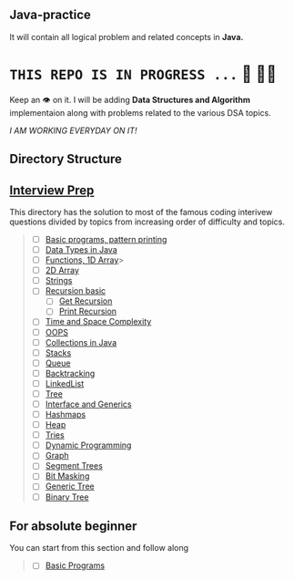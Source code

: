 ## Java-practice

It will contain all logical problem and related concepts in **Java.** 

# ``` THIS REPO IS IN PROGRESS ... ``` 🚀 👨‍💻

Keep an 👁️ on it. I will be adding **Data Structures and Algorithm** implementaion along with problems related to the various DSA topics. 

*I AM WORKING EVERYDAY ON IT!*

## Directory Structure
## [Interview Prep](https://github.com/NirmalSilwal/Data-Structure-and-Algorithm-Java-interview-kit/tree/master/Interview%20Prep)
This directory has the solution to most of the famous coding interivew questions divided by topics from increasing order of difficulty and topics. 
> - [ ] [Basic programs, pattern printing](https://github.com/NirmalSilwal/Data-Structure-and-Algorithm-Java-interview-kit/tree/master/Interview%20Prep/section1_basic)
> - [ ] [Data Types in Java](https://github.com/NirmalSilwal/Data-Structure-and-Algorithm-Java-interview-kit/tree/master/Interview%20Prep/section2_dataTypes)
> - [ ] [Functions, 1D Array](https://github.com/NirmalSilwal/Data-Structure-and-Algorithm-Java-interview-kit/tree/master/Interview%20Prep/section3_Function_1DArray)>
> - [ ] [2D Array](https://github.com/NirmalSilwal/Data-Structure-and-Algorithm-Java-interview-kit/tree/master/Interview%20Prep/section4_2DArray)
> - [ ] [Strings](https://github.com/NirmalSilwal/Data-Structure-and-Algorithm-Java-interview-kit/tree/master/Interview%20Prep/section5_Strings)
> - [ ] [Recursion basic](https://github.com/NirmalSilwal/Data-Structure-and-Algorithm-Java-interview-kit/tree/master/Interview%20Prep/section6_Recursion)
>    - [ ] [Get Recursion](https://github.com/NirmalSilwal/Data-Structure-and-Algorithm-Java-interview-kit/tree/master/Interview%20Prep/section7_GetRecursion) 
>    - [ ] [Print Recursion](https://github.com/NirmalSilwal/Data-Structure-and-Algorithm-Java-interview-kit/tree/master/Interview%20Prep/section8_PrintRecursion)
> - [ ] [Time and Space Complexity](https://github.com/NirmalSilwal/Data-Structure-and-Algorithm-Java-interview-kit/tree/master/Interview%20Prep/section9_Time_Space_Complexity)
> - [ ] [OOPS](https://github.com/NirmalSilwal/Data-Structure-and-Algorithm-Java-interview-kit/tree/master/Interview%20Prep/OOPS)
> - [ ] [Collections in Java](https://github.com/NirmalSilwal/Data-Structure-and-Algorithm-Java-interview-kit/tree/master/Interview%20Prep/collections)
> - [ ] [Stacks](https://github.com/NirmalSilwal/Data-Structure-and-Algorithm-Java-interview-kit/tree/master/Interview%20Prep/section10_Stacks)
> - [ ] [Queue](https://github.com/NirmalSilwal/Data-Structure-and-Algorithm-Java-interview-kit/tree/master/Interview%20Prep/section11_Queue)
> - [ ] [Backtracking](https://github.com/NirmalSilwal/Data-Structure-and-Algorithm-Java-interview-kit/tree/master/Interview%20Prep/section12_Backtracking)
> - [ ] [LinkedList](https://github.com/NirmalSilwal/Data-Structure-and-Algorithm-Java-interview-kit/tree/master/Interview%20Prep/section13_LinkedList)
> - [ ] [Tree](https://github.com/NirmalSilwal/Data-Structure-and-Algorithm-Java-interview-kit/tree/master/Interview%20Prep/section14_Tree)
> - [ ] [Interface and Generics](https://github.com/NirmalSilwal/Data-Structure-and-Algorithm-Java-interview-kit/tree/master/Interview%20Prep/section15_InterfaceAndGenerics)
> - [ ] [Hashmaps](https://github.com/NirmalSilwal/Data-Structure-and-Algorithm-Java-interview-kit/tree/master/Interview%20Prep/section16_Hashmap)
> - [ ] [Heap](https://github.com/NirmalSilwal/Data-Structure-and-Algorithm-Java-interview-kit/tree/master/Interview%20Prep/section17_Heap)
> - [ ] [Tries](https://github.com/NirmalSilwal/Data-Structure-and-Algorithm-Java-interview-kit/tree/master/Interview%20Prep/section18_Tries)
> - [ ] [Dynamic Programming](https://github.com/NirmalSilwal/Data-Structure-and-Algorithm-Java-interview-kit/tree/master/Interview%20Prep/section19_DynamicProgramming)
> - [ ] [Graph](https://github.com/NirmalSilwal/Data-Structure-and-Algorithm-Java-interview-kit/tree/master/Interview%20Prep/section20_Graph)
> - [ ] [Segment Trees](https://github.com/NirmalSilwal/Data-Structure-and-Algorithm-Java-interview-kit/tree/master/Interview%20Prep/section21_SegmentTrees)
> - [ ] [Bit Masking](https://github.com/NirmalSilwal/Data-Structure-and-Algorithm-Java-interview-kit/tree/master/Interview%20Prep/section22_BitMasking)
> - [ ] [Generic Tree](https://github.com/NirmalSilwal/Data-Structure-and-Algorithm-Java-interview-kit/tree/master/Interview%20Prep/section23_GenericTree)
> - [ ] [Binary Tree](https://github.com/NirmalSilwal/Data-Structure-and-Algorithm-Java-interview-kit/tree/master/Interview%20Prep/section24_BinaryTree)


## For absolute beginner
You can start from this section and follow along
> - [ ] [Basic Programs](https://github.com/NirmalSilwal/Data-Structure-and-Algorithm-Java-interview-kit/tree/master/Basic%20programs)

